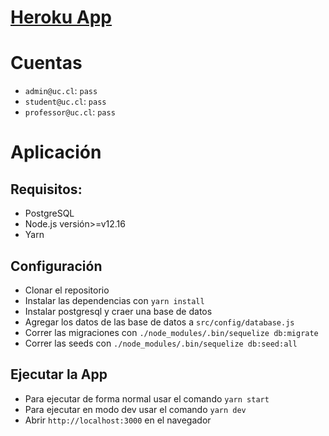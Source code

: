 # [Heroku App](https://eva-cursos-netz.herokuapp.com/)
# Cuentas
* `admin@uc.cl`: `pass`
* `student@uc.cl`: `pass`
* `professor@uc.cl`: `pass`

# Aplicación
## Requisitos:
* PostgreSQL
* Node.js versión>=v12.16
* Yarn

## Configuración
* Clonar el repositorio
* Instalar las dependencias con `yarn install`
* Instalar postgresql y craer una base de datos
* Agregar los datos de las base de datos a `src/config/database.js`
* Correr las migraciones con `./node_modules/.bin/sequelize db:migrate`
* Correr las seeds con `./node_modules/.bin/sequelize db:seed:all`

## Ejecutar la App
* Para ejecutar de forma normal usar el comando `yarn start`
* Para ejecutar en modo dev usar el comando `yarn dev`
* Abrir `http://localhost:3000` en el navegador
